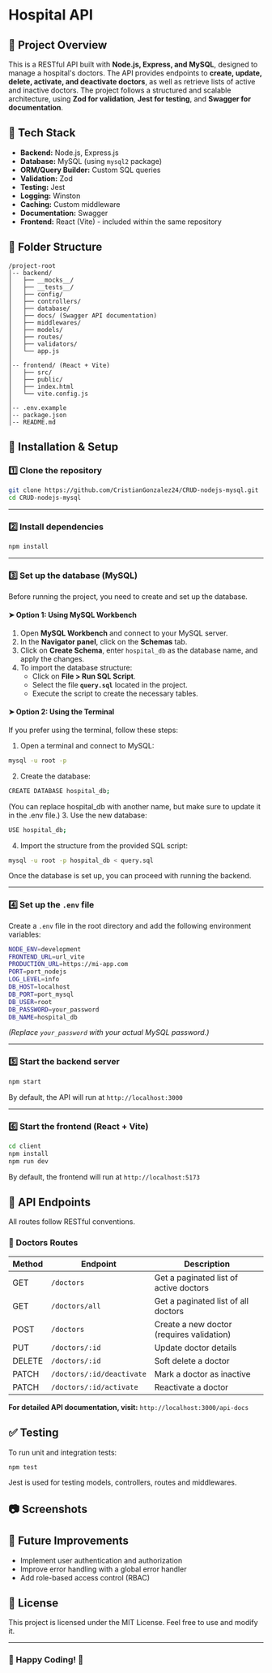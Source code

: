 # Hospital API

## 📌 Project Overview
This is a RESTful API built with **Node.js, Express, and MySQL**, designed to manage a hospital's doctors. The API provides endpoints to **create, update, delete, activate, and deactivate doctors**, as well as retrieve lists of active and inactive doctors. The project follows a structured and scalable architecture, using **Zod for validation**, **Jest for testing**, and **Swagger for documentation**.

## 🚀 Tech Stack
- **Backend:** Node.js, Express.js
- **Database:** MySQL (using `mysql2` package)
- **ORM/Query Builder:** Custom SQL queries
- **Validation:** Zod
- **Testing:** Jest
- **Logging:** Winston
- **Caching:** Custom middleware
- **Documentation:** Swagger
- **Frontend:** React (Vite) - included within the same repository

## 📂 Folder Structure
```
/project-root
│-- backend/
│   ├── __mocks__/
│   ├── __tests__/
│   ├── config/
│   ├── controllers/
│   ├── database/
│   ├── docs/ (Swagger API documentation)
│   ├── middlewares/
│   ├── models/
│   ├── routes/
│   ├── validators/
│   └── app.js
│
│-- frontend/ (React + Vite)
│   ├── src/
│   ├── public/
│   ├── index.html
│   └── vite.config.js
│
│-- .env.example
│-- package.json
│-- README.md
```

## 🔧 Installation & Setup

### 1️⃣ Clone the repository
```sh
git clone https://github.com/CristianGonzalez24/CRUD-nodejs-mysql.git
cd CRUD-nodejs-mysql
```

---

### 2️⃣ Install dependencies
```sh
npm install
```

---

### 3️⃣ Set up the database (MySQL)
Before running the project, you need to create and set up the database.

#### ➤ **Option 1: Using MySQL Workbench**
1. Open **MySQL Workbench** and connect to your MySQL server.
2. In the **Navigator panel**, click on the **Schemas** tab.
3. Click on **Create Schema**, enter `hospital_db` as the database name, and apply the changes.
4. To import the database structure:
   - Click on **File > Run SQL Script**.
   - Select the file **`query.sql`** located in the project.
   - Execute the script to create the necessary tables.

#### ➤ **Option 2: Using the Terminal**
If you prefer using the terminal, follow these steps:

1. Open a terminal and connect to MySQL:
```sh
mysql -u root -p
```
2. Create the database:
```sh
CREATE DATABASE hospital_db;
```
(You can replace hospital_db with another name, but make sure to update it in the .env file.)
3. Use the new database:
```sh
USE hospital_db;
```
4. Import the structure from the provided SQL script:
```sh
mysql -u root -p hospital_db < query.sql
```
Once the database is set up, you can proceed with running the backend.

---

### 4️⃣ Set up the `.env` file
Create a `.env` file in the root directory and add the following environment variables:
```sh
NODE_ENV=development
FRONTEND_URL=url_vite
PRODUCTION_URL=https://mi-app.com
PORT=port_nodejs
LOG_LEVEL=info
DB_HOST=localhost
DB_PORT=port_mysql
DB_USER=root
DB_PASSWORD=your_password
DB_NAME=hospital_db
```
*(Replace `your_password` with your actual MySQL password.)*

---

### 5️⃣ Start the backend server
```sh
npm start
```
By default, the API will run at `http://localhost:3000`

---

### 6️⃣ Start the frontend (React + Vite)
```sh
cd client
npm install
npm run dev
```
By default, the frontend will run at `http://localhost:5173`

## 🐝 API Endpoints
All routes follow RESTful conventions.

### **🔹 Doctors Routes**
| Method | Endpoint               | Description |
|--------|------------------------|-------------|
| GET    | `/doctors`             | Get a paginated list of active doctors |
| GET    | `/doctors/all`         | Get a paginated list of all doctors |
| POST   | `/doctors`             | Create a new doctor (requires validation) |
| PUT    | `/doctors/:id`         | Update doctor details |
| DELETE | `/doctors/:id`         | Soft delete a doctor |
| PATCH  | `/doctors/:id/deactivate` | Mark a doctor as inactive |
| PATCH  | `/doctors/:id/activate` | Reactivate a doctor |

**For detailed API documentation, visit:** `http://localhost:3000/api-docs`

## ✅ Testing
To run unit and integration tests:
```sh
npm test
```
Jest is used for testing models, controllers, routes and middlewares.

## 📷 Screenshots
> 

## 🎯 Future Improvements
- Implement user authentication and authorization
- Improve error handling with a global error handler
- Add role-based access control (RBAC)

## 📝 License
This project is licensed under the MIT License. Feel free to use and modify it.

---
### 🎉 Happy Coding! 🚀
